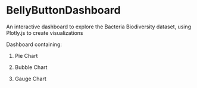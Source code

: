 # BellyButtonDashboard
An interactive dashboard to explore the Bacteria Biodiversity dataset, using Plotly.js to create visualizations


Dashboard containing:
1. Pie Chart



2. Bubble Chart


3. Gauge Chart

